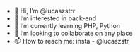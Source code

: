 - 👋 Hi, I’m @lucaszstrr
- 👀 I’m interested in back-end
- 🌱 I’m currently learning PHP, Python
- 💞️ I’m looking to collaborate on any place
- 📫 How to reach me: insta - @lucaszstr

<!---
lucaszstrr/lucaszstrr is a ✨ special ✨ repository because its `README.md` (this file) appears on your GitHub profile.
You can click the Preview link to take a look at your changes.
--->
